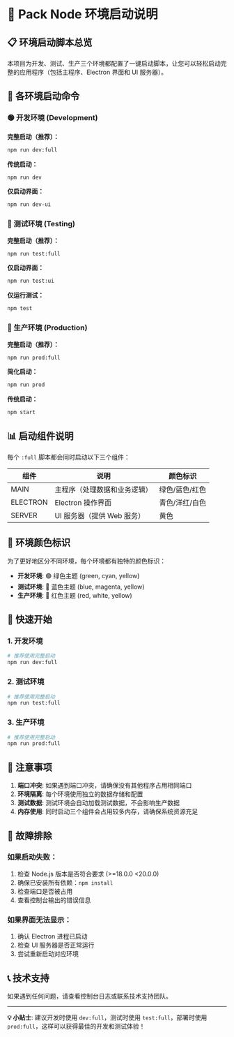 # 🚀 Pack Node 环境启动说明

## 📋 环境启动脚本总览

本项目为开发、测试、生产三个环境都配置了一键启动脚本，让您可以轻松启动完整的应用程序（包括主程序、Electron 界面和 UI 服务器）。

## 🎯 各环境启动命令

### 🟢 开发环境 (Development)

**完整启动（推荐）：**

```bash
npm run dev:full
```

**传统启动：**

```bash
npm run dev
```

**仅启动界面：**

```bash
npm run dev-ui
```

### 🔵 测试环境 (Testing)

**完整启动（推荐）：**

```bash
npm run test:full
```

**仅启动界面：**

```bash
npm run test:ui
```

**仅运行测试：**

```bash
npm test
```

### 🔴 生产环境 (Production)

**完整启动（推荐）：**

```bash
npm run prod:full
```

**简化启动：**

```bash
npm run prod
```

**传统启动：**

```bash
npm start
```

## 📊 启动组件说明

每个 `:full` 脚本都会同时启动以下三个组件：

| 组件     | 说明                         | 颜色标识       |
| -------- | ---------------------------- | -------------- |
| MAIN     | 主程序（处理数据和业务逻辑） | 绿色/蓝色/红色 |
| ELECTRON | Electron 操作界面            | 青色/洋红/白色 |
| SERVER   | UI 服务器（提供 Web 服务）   | 黄色           |

## 🎨 环境颜色标识

为了更好地区分不同环境，每个环境都有独特的颜色标识：

- **开发环境**: 🟢 绿色主题 (green, cyan, yellow)
- **测试环境**: 🔵 蓝色主题 (blue, magenta, yellow)
- **生产环境**: 🔴 红色主题 (red, white, yellow)

## 🚀 快速开始

### 1. 开发环境

```bash
# 推荐使用完整启动
npm run dev:full
```

### 2. 测试环境

```bash
# 推荐使用完整启动
npm run test:full
```

### 3. 生产环境

```bash
# 推荐使用完整启动
npm run prod:full
```

## 📝 注意事项

1. **端口冲突**: 如果遇到端口冲突，请确保没有其他程序占用相同端口
2. **环境隔离**: 每个环境使用独立的数据存储和配置
3. **测试数据**: 测试环境会自动加载测试数据，不会影响生产数据
4. **内存使用**: 同时启动三个组件会占用较多内存，请确保系统资源充足

## 🔧 故障排除

### 如果启动失败：

1. 检查 Node.js 版本是否符合要求 (>=18.0.0 <20.0.0)
2. 确保已安装所有依赖：`npm install`
3. 检查端口是否被占用
4. 查看控制台输出的错误信息

### 如果界面无法显示：

1. 确认 Electron 进程已启动
2. 检查 UI 服务器是否正常运行
3. 尝试重新启动对应环境

## 📞 技术支持

如果遇到任何问题，请查看控制台日志或联系技术支持团队。

---

**💡 小贴士**: 建议开发时使用 `dev:full`，测试时使用 `test:full`，部署时使用 `prod:full`，这样可以获得最佳的开发和测试体验！
